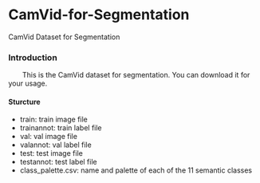 # CamVid-for-Segmentation
CamVid Dataset for Segmentation

### Introduction
&emsp;&emsp;This is the CamVid dataset for segmentation. You can download it for your usage.

#### Sturcture
+ train: train image file
+ trainannot: train label file
+ val: val image file
+ valannot: val label file
+ test: test image file
+ testannot: test label file
+ class_palette.csv: name and palette of each of the 11 semantic classes
